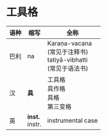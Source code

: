 # 工具格

|语种|缩写|全称|
|-|-|-|
|巴利|na|Karaṇa-vacana<br>\(常见于注释书\)<br>tatiyā-vibhatti<br>\(常见于语法书\)|
|汉|**具**|工具格<br>具作格<br>具格<br>第三变格|
|英|**inst.**<br>instr.|instrumental case|